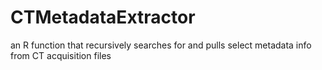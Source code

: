 # CTMetadataExtractor
an R function that recursively searches for and pulls select metadata info from CT acquisition files
